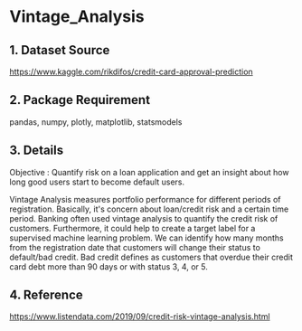 # Vintage_Analysis

## 1. Dataset Source
https://www.kaggle.com/rikdifos/credit-card-approval-prediction

## 2. Package Requirement
pandas, numpy, plotly, matplotlib, statsmodels

## 3. Details
Objective : Quantify risk on a loan application and get an insight about how long good users start to become default users.

Vintage Analysis measures portfolio performance for different periods of registration. Basically, it's concern about loan/credit risk and a certain time period. Banking often used vintage analysis to quantify the credit risk of customers. Furthermore, it could help to create a target label for a supervised machine learning problem. We can identify how many months from the registration date that customers will change their status to default/bad credit. Bad credit defines as customers that overdue their credit card debt more than 90 days or with status 3, 4, or 5.

## 4. Reference
https://www.listendata.com/2019/09/credit-risk-vintage-analysis.html
